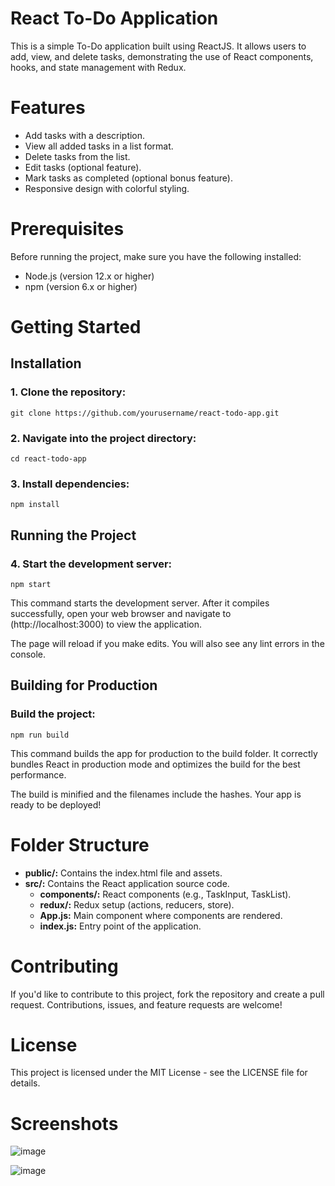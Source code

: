 # React To-Do Application

This is a simple To-Do application built using ReactJS. It allows users to add, view, and delete tasks, demonstrating the use of React components, hooks, and state management with Redux.

# Features

- Add tasks with a description.
- View all added tasks in a list format.
- Delete tasks from the list.
- Edit tasks (optional feature).
- Mark tasks as completed (optional bonus feature).
- Responsive design with colorful styling.

# Prerequisites

Before running the project, make sure you have the following installed:

* Node.js (version 12.x or higher)
* npm (version 6.x or higher)

# Getting Started
## Installation

### 1. Clone the repository:

```
git clone https://github.com/yourusername/react-todo-app.git
```

### 2. Navigate into the project directory:

```
cd react-todo-app
```

### 3. Install dependencies:

```
npm install
```

## Running the Project

### 4. Start the development server:

```
npm start
```

This command starts the development server. After it compiles successfully, open your web browser and navigate to (http://localhost:3000) to view the application.

The page will reload if you make edits. You will also see any lint errors in the console.

## Building for Production

### Build the project:

```
npm run build
```  

This command builds the app for production to the build folder. It correctly bundles React in production mode and optimizes the build for the best performance.

The build is minified and the filenames include the hashes. Your app is ready to be deployed!

# Folder Structure

- **public/:** Contains the index.html file and assets.
- **src/:** Contains the React application source code.
  - **components/:** React components (e.g., TaskInput, TaskList).
  - **redux/:** Redux setup (actions, reducers, store).
  - **App.js:** Main component where components are rendered.
  - **index.js:** Entry point of the application.
 
  
# Contributing

If you'd like to contribute to this project, fork the repository and create a pull request. Contributions, issues, and feature requests are welcome!

# License

This project is licensed under the MIT License - see the LICENSE file for details.

# Screenshots

![image](https://github.com/SudarshanaRao/react-todo-app/assets/106806890/3528e03b-27de-45d6-bfc3-3cd828e5a6ee)

![image](https://github.com/SudarshanaRao/react-todo-app/assets/106806890/61a086f3-1345-46bb-9f31-d4d81096881f)


